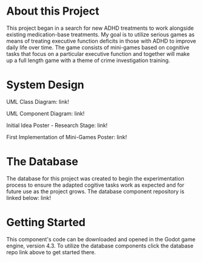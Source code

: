 # About this Project

This project began in a search for new ADHD treatments to work alongside existing medication-base treatments. My goal is to utilize serious games as means of treating executive function deficits in those with ADHD to improve daily life over time. The game consists of mini-games based on cognitive tasks that focus on a particular executive function and together will make up a full length game with a theme of crime investigation training. 

# System Design

UML Class Diagram:
link!

UML Component Diagram:
link!

Initial Idea Poster - Research Stage:
link!

First Implementation of Mini-Games Poster:
link!

# The Database

The database for this project was created to begin the experimentation process to ensure the adapted cogitive tasks work as expected and for future use as the project grows. The database component repository is linked below:
link!

# Getting Started

This component's code can be downloaded and opened in the Godot game engine, version 4.3. To utilize the database components click the database repo link above to get started there.
